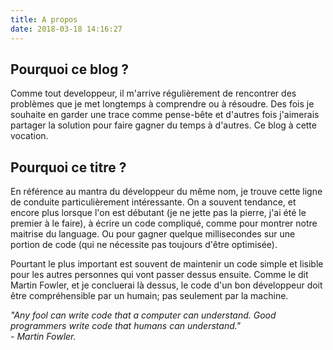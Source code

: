 ```yaml
---
title: A propos
date: 2018-03-18 14:16:27
---
```

## Pourquoi ce blog ?
Comme tout developpeur, il m'arrive régulièrement de rencontrer des problèmes que je met longtemps à comprendre ou à résoudre. Des fois je souhaite en garder une trace comme pense-bête et d'autres fois j'aimerais partager la solution pour faire gagner du temps à d'autres. Ce blog à cette vocation.

## Pourquoi ce titre ?
En référence au mantra du développeur du même nom, je trouve cette ligne de conduite particulièrement intéressante. On a souvent tendance, et encore plus lorsque l'on est débutant (je ne jette pas la pierre, j'ai été le premier à le faire), à écrire un code compliqué, comme pour montrer notre maitrise du language. Ou pour gagner quelque millisecondes sur une portion de code (qui ne nécessite pas toujours d'être optimisée).  
  
Pourtant le plus important est souvent de maintenir un code simple et lisible pour les autres personnes qui vont passer dessus ensuite. Comme le dit Martin Fowler, et je concluerai là dessus, le code d'un bon développeur doit être compréhensible par un humain; pas seulement par la machine.

*"Any fool can write code that a computer can understand. Good programmers write code that humans can understand."  
 \- Martin Fowler.*